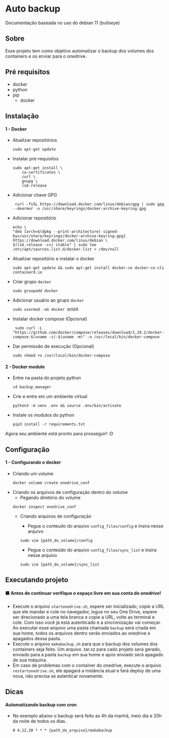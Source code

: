 # Auto backup 

Documentação baseada no uso do debian 11 (bullseye)

## Sobre
Esse projeto tem como objetivo automatizar o backup dos volumes dos containers e os enviar para o onedrive.

## Pré requisitos
* docker
* python
* pip
  * docker


## Instalação
#### 1 - Docker
* Atualizar repositórios
    ```
    sudo apt-get update
    ```
* Instalar pré-requisitos
    ```
    sudo apt-get install \
        ca-certificates \
        curl \
        gnupg \
        lsb-release
    ```

* Adicionar chave GPG
    ```
     curl -fsSL https://download.docker.com/linux/debian/gpg | sudo gpg --dearmor -o /usr/share/keyrings/docker-archive-keyring.gpg

    ```

* Adicionar repositório
    ```
    echo \
  "deb [arch=$(dpkg --print-architecture) signed-by=/usr/share/keyrings/docker-archive-keyring.gpg] https://download.docker.com/linux/debian \
  $(lsb_release -cs) stable" | sudo tee /etc/apt/sources.list.d/docker.list > /dev/null
    ```

* Atualizar repositório e instalar o docker
    ```
    sudo apt-get update && sudo apt-get install docker-ce docker-ce-cli containerd.io
    ```

* Criar grupo `docker`
    ```
    sudo groupadd docker
    ```

* Adicionar usuário ao grupo `docker`
    ```
    sudo usermod -aG docker $USER
    ```

* Instalar docker compose (Opcional)
    ```
     sudo curl -L "https://github.com/docker/compose/releases/download/1.29.2/docker-compose-$(uname -s)-$(uname -m)" -o /usr/local/bin/docker-compose
    ```

* Dar permissão de execução (Opcional)
    ```
    sudo chmod +x /usr/local/bin/docker-compose
    ```
#### 2 - Docker module
* Entre na pasta do projeto python
    ```
    cd backup_manager
    ```
* Crie e entre em um ambiente virtual
    ```
    python3 -m venv .env && source .env/bin/activate
    ```
* Instale os modulos do python
    ```
    pip3 install -r requirements.txt
    ```
Agora seu ambiente está pronto para prosseguir! :D
## Configuração
#### 1 - Configurando o docker
* Criando um volume
    ```
    docker volume create onedrive_conf
    ```
* Criando os arquivos de configuração dentro do volume
    * Pegando diretório do volume
    ```
    docker inspect onedrive_conf
    ```
    * Criando arquivos de configuração

        * Pegue o  conteudo do arquivo `config_files/config` e insira nesse arquivo
        ```
        sudo vim {path_do_volume}/config
        ```
        * Pegue o conteúdo do arquivo `config_files/sync_list` e insira nesse arquivo
        ```
        sudo vim {path_do_volume}/sync_list
        ```
## Executando projeto

#### 🟥 Antes de continuar verifique o espaço livre em sua conta do onedrive!
* Execute o arquivo `startonedrive.sh`, espere ser inicializado, copie a URL que ele mandar e cole no navegador, logue no seu One Drive, espere ser direcionado a uma tela branca e copie a URL, volte ao terminal e cole. Com isso você já está autenticado e a sincronização vai começar. Ao executar esse arquivo uma pasta chamada `backup` será criada em sua home, todos os arquivos dentro serão enviados ao onedrive e apagados dessa pasta.
* Execute o arquivo `makebackup.sh` para que o backup dos volumes dos containers seja feito. Um arquivo .tar.xz para cado projeto será gerado, enviado para a pasta `backup` em sua home e após enviado será apagado de sua máquina.
* Em caso de problemas com o container do onedrive, execute o arquivo `restartonedrive.sh`, ele apagará a instância atual e fará deploy de uma nova, não precisa se autenticar novamente.

## Dicas
#### Automatizando backup com cron
* No exemplo abaixo o backup será feito as 4h da manhã, meio dia e 20h da noite de todos os dias.
    ```
    0 4,12,20 * * * {path_do_arquivo}/makebackup
    ```
